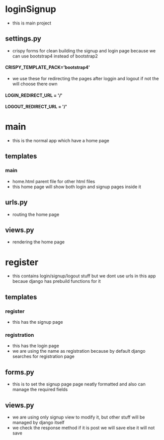 # loginSignup
- this is main project
## settings.py
- crispy forms for clean building the signup and login page because we can use bootstrap4 instead of bootstrap2
#### CRISPY_TEMPLATE_PACK='bootstrap4'
- we use these for redirecting the pages after loggin and logout if not the will choose there own
#### LOGIN_REDIRECT_URL = '/' 
#### LOGOUT_REDIRECT_URL = '/'
# main
- this is the normal app which have a home page
## templates
### main
- home.html parent file for other html files
- this home page will show both login and signup pages inside it
## urls.py
- routing  the home page 
## views.py
- rendering the home page


# register
- this contains login/signup/logout stuff but we dont use urls in this app becaue django has prebuild functions for it
## templates
### register
- this has the signup page
### registration
- this has the login page
- we are using the name as registration because by default django searches for registration page
## forms.py
- this is to set the signup page page neatly formatted and also can manage the required fields
## views.py
- we are using only signup view to modify it, but other stuff will be managed by django itself
- we check the response method if it is post we will save else it will not save
